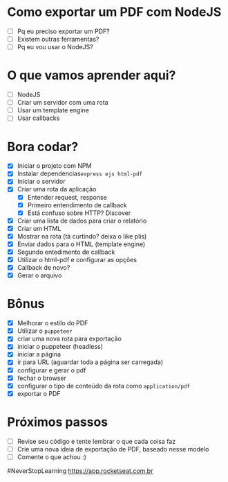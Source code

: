 # Como exportar um PDF com NodeJS

* [ ] Pq eu preciso exportar um PDF?
* [ ] Existem outras ferramentas?
* [ ] Pq eu vou usar o NodeJS?

# O que vamos aprender aqui?
* [ ] NodeJS
* [ ] Criar um servidor com uma rota
* [ ] Usar um template engine
* [ ] Usar callbacks

# Bora codar?
* [x] Iniciar o projeto com NPM
* [x] Instalar dependencias`express ejs html-pdf`
* [x] Iniciar o servidor
* [x] Criar uma rota da aplicação
    * [x] Entender request, response
    * [x] Primeiro entendimento de callback
    * [x] Está confuso sobre HTTP? Discover
* [x] Criar uma lista de dados para criar o relatório
* [x] Criar um HTML
* [x] Mostrar na rota (tá curtindo? deixa o like plis)
* [x] Enviar dados para o HTML (template engine)
* [x] Segundo entedimento de callback
* [x] Utilizar o html-pdf e configurar as opções
* [x] Callback de novo?
* [x] Gerar o arquivo

# Bônus

* [x] Melhorar o estilo do PDF
* [x] Utilizar o `puppeteer`
* [x] criar uma nova rota para exportação
* [x] iniciar o puppeteer (headless)
* [x] iniciar a página
* [x] ir para URL (aguardar toda a página ser carregada)
* [x] configurar e gerar o pdf
* [x] fechar o browser
* [x] configurar o tipo de conteúdo da rota como `application/pdf`
* [x] exportar o PDF

# Próximos passos

* [ ] Revise seu código e tente lembrar o que cada coisa faz
* [ ] Crie uma nova ideia de exportação de PDF, baseado nesse modelo
* [ ] Comente o que achou :)

#NeverStopLearning
https://app.rocketseat.com.br
